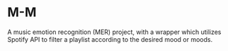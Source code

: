 # M-M
A music emotion recognition (MER) project, with a wrapper which utilizes Spotify API to filter a playlist according to the desired mood or moods.
